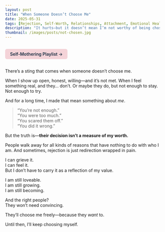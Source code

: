 ```yaml
---
layout: post
title: "When Someone Doesn’t Choose Me"
date: 2025-05-31
tags: [Rejection, Self-Worth, Relationships, Attachment, Emotional Healing, Vulnerability, Grief, Self-Love]
description: "It hurts—but it doesn’t mean I’m not worthy of being chosen."
thumbnail: /images/posts/not-chosen.jpg
---
```


<a href="https://music.youtube.com/playlist?list=PLuO5E1rh5RqIzePJeOjdXo62gwnYJ748_&si=NvtF0mzI9Sx2IoPu&shuffle=1" 
   target="_blank" 
   class="back-button"
   style="display:inline-block; margin: 1rem auto; background-color: #F4D3D8; color: #1A2D41; padding: 0.5rem 1rem; border-radius: 6px; font-weight: 600; text-decoration: none;">
  Self‑Mothering Playlist →
</a>

There’s a sting that comes when someone doesn’t choose me.

When I show up open, honest, willing—and it’s not met. When I feel something real, and they… don’t. Or maybe they do, but not enough to stay. Not enough to try.

And for a long time, I made that mean something about *me*.

> “You’re not enough.”  
> “You were too much.”  
> “You scared them off.”  
> “You did it wrong.”

But the truth is—**their decision isn’t a measure of my worth.**

People walk away for all kinds of reasons that have nothing to do with who I am. And sometimes, rejection is just redirection wrapped in pain.

I can grieve it.  
I can feel it.  
But I don’t have to carry it as a reflection of my value.

I am still loveable.  
I am still growing.  
I am still becoming.

And the right people?  
They won’t need convincing.

They’ll choose me freely—because they *want* to.

Until then, I’ll keep choosing myself.
